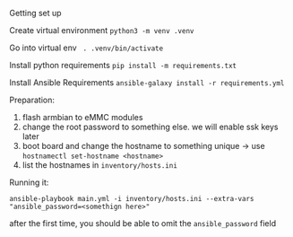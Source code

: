 Getting set up

Create virtual environment
`python3 -m venv .venv`

Go into virtual env
` . .venv/bin/activate`

Install python requirements
`pip install -m requirements.txt`

Install Ansible Requirements
`ansible-galaxy install -r requirements.yml`

Preparation:

1. flash armbian to eMMC modules
1. change the root password to something else. we will enable ssk keys later
1. boot board and change the hostname to something unique -> use `hostnamectl set-hostname <hostname>`
1. list the hostnames in `inventory/hosts.ini`

Running it:

`ansible-playbook main.yml -i inventory/hosts.ini --extra-vars "ansible_password=<somethign here>"`

after the first time, you should be able to omit the `ansible_password` field